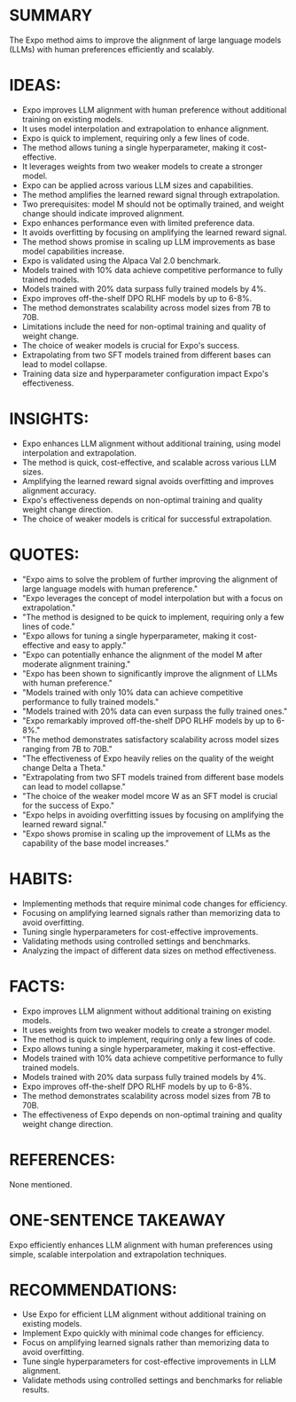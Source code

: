# SUMMARY
The Expo method aims to improve the alignment of large language models (LLMs) with human preferences efficiently and scalably.

# IDEAS:
- Expo improves LLM alignment with human preference without additional training on existing models.
- It uses model interpolation and extrapolation to enhance alignment.
- Expo is quick to implement, requiring only a few lines of code.
- The method allows tuning a single hyperparameter, making it cost-effective.
- It leverages weights from two weaker models to create a stronger model.
- Expo can be applied across various LLM sizes and capabilities.
- The method amplifies the learned reward signal through extrapolation.
- Two prerequisites: model M should not be optimally trained, and weight change should indicate improved alignment.
- Expo enhances performance even with limited preference data.
- It avoids overfitting by focusing on amplifying the learned reward signal.
- The method shows promise in scaling up LLM improvements as base model capabilities increase.
- Expo is validated using the Alpaca Val 2.0 benchmark.
- Models trained with 10% data achieve competitive performance to fully trained models.
- Models trained with 20% data surpass fully trained models by 4%.
- Expo improves off-the-shelf DPO RLHF models by up to 6-8%.
- The method demonstrates scalability across model sizes from 7B to 70B.
- Limitations include the need for non-optimal training and quality of weight change.
- The choice of weaker models is crucial for Expo's success.
- Extrapolating from two SFT models trained from different bases can lead to model collapse.
- Training data size and hyperparameter configuration impact Expo's effectiveness.

# INSIGHTS:
- Expo enhances LLM alignment without additional training, using model interpolation and extrapolation.
- The method is quick, cost-effective, and scalable across various LLM sizes.
- Amplifying the learned reward signal avoids overfitting and improves alignment accuracy.
- Expo's effectiveness depends on non-optimal training and quality weight change direction.
- The choice of weaker models is critical for successful extrapolation.

# QUOTES:
- "Expo aims to solve the problem of further improving the alignment of large language models with human preference."
- "Expo leverages the concept of model interpolation but with a focus on extrapolation."
- "The method is designed to be quick to implement, requiring only a few lines of code."
- "Expo allows for tuning a single hyperparameter, making it cost-effective and easy to apply."
- "Expo can potentially enhance the alignment of the model M after moderate alignment training."
- "Expo has been shown to significantly improve the alignment of LLMs with human preference."
- "Models trained with only 10% data can achieve competitive performance to fully trained models."
- "Models trained with 20% data can even surpass the fully trained ones."
- "Expo remarkably improved off-the-shelf DPO RLHF models by up to 6-8%."
- "The method demonstrates satisfactory scalability across model sizes ranging from 7B to 70B."
- "The effectiveness of Expo heavily relies on the quality of the weight change Delta a Theta."
- "Extrapolating from two SFT models trained from different base models can lead to model collapse."
- "The choice of the weaker model mcore W as an SFT model is crucial for the success of Expo."
- "Expo helps in avoiding overfitting issues by focusing on amplifying the learned reward signal."
- "Expo shows promise in scaling up the improvement of LLMs as the capability of the base model increases."

# HABITS:
- Implementing methods that require minimal code changes for efficiency.
- Focusing on amplifying learned signals rather than memorizing data to avoid overfitting.
- Tuning single hyperparameters for cost-effective improvements.
- Validating methods using controlled settings and benchmarks.
- Analyzing the impact of different data sizes on method effectiveness.

# FACTS:
- Expo improves LLM alignment without additional training on existing models.
- It uses weights from two weaker models to create a stronger model.
- The method is quick to implement, requiring only a few lines of code.
- Expo allows tuning a single hyperparameter, making it cost-effective.
- Models trained with 10% data achieve competitive performance to fully trained models.
- Models trained with 20% data surpass fully trained models by 4%.
- Expo improves off-the-shelf DPO RLHF models by up to 6-8%.
- The method demonstrates scalability across model sizes from 7B to 70B.
- The effectiveness of Expo depends on non-optimal training and quality weight change direction.

# REFERENCES:
None mentioned.

# ONE-SENTENCE TAKEAWAY
Expo efficiently enhances LLM alignment with human preferences using simple, scalable interpolation and extrapolation techniques.

# RECOMMENDATIONS:
- Use Expo for efficient LLM alignment without additional training on existing models.
- Implement Expo quickly with minimal code changes for efficiency.
- Focus on amplifying learned signals rather than memorizing data to avoid overfitting.
- Tune single hyperparameters for cost-effective improvements in LLM alignment.
- Validate methods using controlled settings and benchmarks for reliable results.